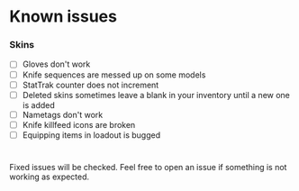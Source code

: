 # Known issues

### Skins
- [ ] Gloves don't work
- [ ] Knife sequences are messed up on some models
- [ ] StatTrak counter does not increment
- [ ] Deleted skins sometimes leave a blank in your inventory until a new one is added
- [ ] Nametags don't work
- [ ] Knife killfeed icons are broken
- [ ] Equipping items in loadout is bugged

#
Fixed issues will be checked. Feel free to open an issue if something is not working as expected.
